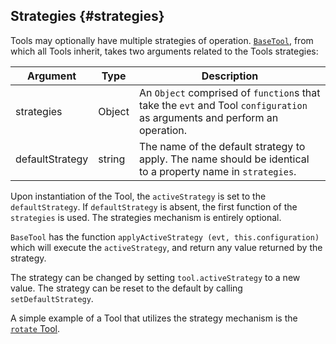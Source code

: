 ## Strategies {#strategies}

Tools may optionally have multiple strategies of operation. [`BaseTool`](../tool-types/index.md#base-tool), from which all Tools inherit, takes two arguments related to the Tools strategies:

| Argument | Type | Description |
|----------|------|-------------|
| strategies | Object |An `Object` comprised of `function`s that take the `evt` and Tool `configuration` as arguments and perform an operation.
| defaultStrategy | string | The name of the default strategy to apply. The name should be identical to a property name in `strategies`.|

Upon instantiation of the Tool, the `activeStrategy` is set to the `defaultStrategy`. If `defaultStrategy` is absent, the first function of the `strategies` is used. The strategies mechanism is entirely optional.

`BaseTool` has the function `applyActiveStrategy (evt, this.configuration)` which will execute the `activeStrategy`, and return any value returned by the strategy.

The strategy can be changed by setting `tool.activeStrategy` to a new value. The strategy can be reset to the default by calling `setDefaultStrategy`.

A simple example of a Tool that utilizes the strategy mechanism is the [`rotate` Tool](https://github.com/cornerstonejs/cornerstoneTools/blob/master/src/tools/RotateTool.js).
